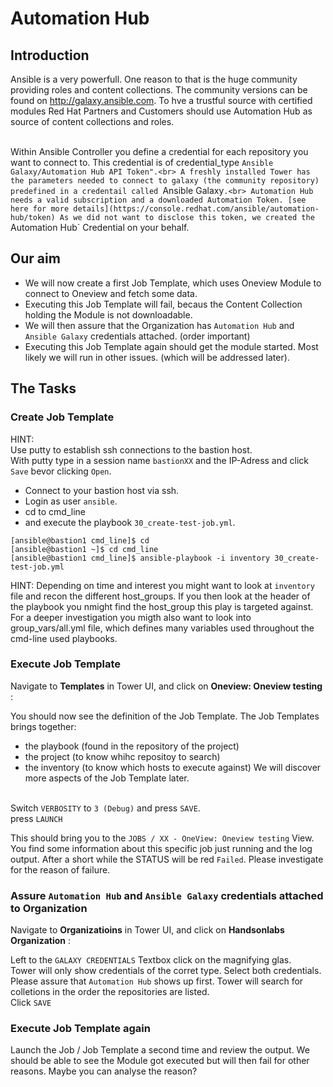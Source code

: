 # Automation Hub

## Introduction

Ansible is a very powerfull. One reason to that is the huge community providing roles and content collections. The community versions can be found on http://galaxy.ansible.com. To hve a trustful source with certified modules Red Hat Partners and Customers should use Automation Hub as source of content collections and roles.<br><br>

Within Ansible Controller you define a credential for each repository you want to connect to. This credential is of credential_type `Ansible Galaxy/Automation Hub API Token".<br>
A freshly installed Tower has the parameters needed to connect to galaxy (the community repository) predefined in a credentail called `Ansible Galaxy`.<br>
Automation Hub needs a valid subscription and a downloaded Automation Token. [see here for more details](https://console.redhat.com/ansible/automation-hub/token) As we did not want to disclose this token, we created the `Automation Hub` Credential on your behalf.

## Our aim
- We will now create a first Job Template, which uses Oneview Module to connect to Oneview and fetch some data.
- Executing this Job Template will fail, becaus the Content Collection holding the Module is not downloadable.
- We will then assure that the Organization has `Automation Hub` and `Ansible Galaxy` credentials attached. (order important)
- Executing this Job Template again should get the module started. Most likely we will run in other issues. (which will be addressed later).

## The Tasks
### Create Job Template
HINT:<br>
Use putty to establish ssh connections to the bastion host.<br>
With putty type in a session name `bastionXX` and the IP-Adress and click `Save` bevor clicking `Open`.<br>

- Connect to your bastion host via ssh. 
- Login as user `ansible`.
- cd to cmd_line 
- and execute the playbook `30_create-test-job.yml`.

```
[ansible@bastion1 cmd_line]$ cd
[ansible@bastion1 ~]$ cd cmd_line
[ansible@bastion1 cmd_line]$ ansible-playbook -i inventory 30_create-test-job.yml
```
HINT:
Depending on time and interest you might want to look at `inventory` file and recon the different host_groups. If you then look at the header of the playbook you nmight find the host_group this play is targeted against.<br>
For a deeper investigation you migth also want to look into group_vars/all.yml file, which defines many variables used throughout the cmd-line used playbooks. 

### Execute Job Template
Navigate to **Templates** in Tower UI, and click on **Oneview: Oneview testing** :

You should now see the definition of the Job Template. The Job Templates brings together:
- the playbook (found in the repository of the project)
- the project  (to know whihc repositoy to search)
- the inventory (to know which hosts to execute against)
We will discover more aspects of the Job Template later.<br><br>

Switch `VERBOSITY` to `3 (Debug)` and press `SAVE`.<br>
press `LAUNCH`

This should bring you to the `JOBS / XX - OneView: Oneview testing` View.<br>
You find some information about this specific job just running and the log output. After a short while the STATUS will be red `Failed`. Please investigate for the reason of failure.

### Assure `Automation Hub` and `Ansible Galaxy` credentials attached to Organization
Navigate to **Organizatioins** in Tower UI, and click on **Handsonlabs Organization** :

Left to the `GALAXY CREDENTIALS` Textbox click on the magnifying glas.<br>
Tower will only show credentials of the corret type. Select both credentials. Please assure that `Automation Hub` shows up first. Tower will search for colletions in the order the repositories are listed.<br>
Click `SAVE`

### Execute Job Template again
Launch the Job / Job Template a second time and review the output. We should be able to see the Module got executed but will then fail for other reasons. Maybe you can analyse the reason?
